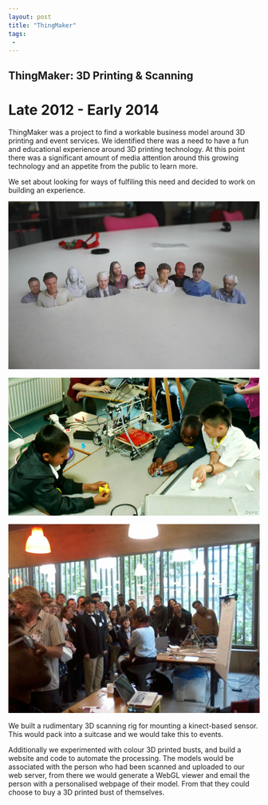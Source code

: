 ```yaml
---
layout: post
title: "ThingMaker"
tags:
 -
---
```


ThingMaker: 3D Printing & Scanning
---------------------------

Late 2012 - Early 2014
======================


ThingMaker was a project to find a workable business model around 3D printing and event services. We identified there was a need to have a fun and educational experience around 3D printing technology. At this point there was a significant amount of media attention around this growing technology and an appetite from the public to learn more.

We set about looking for ways of fulfiling this need and decided to work on building an experience. 

![Image](/assets/img/182915_229286817222448_799781356_n.jpg "Title")

![Image](/assets/img/942451_230551383762658_1325638317_n.jpg "Title")

![Image](/assets/img/1049102_218200201664443_1805040893_o.jpg "Title")

We built a rudimentary 3D scanning rig for mounting a kinect-based sensor. This would pack into a suitcase and we would take this to events. 


Additionally we experimented with colour 3D printed busts, and build a website and code to automate the processing. The models would be associated with the person who had been scanned and uploaded to our web server, from there we would generate a WebGL viewer and email the person with a personalised webpage of their model. From that they could choose to buy a 3D printed bust of themselves.




